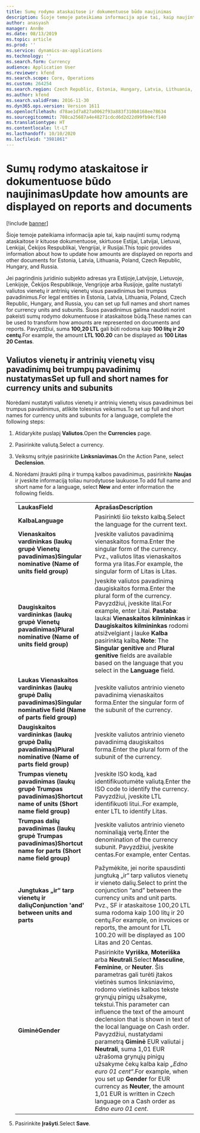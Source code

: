 ```yaml
---
title: Sumų rodymo ataskaitose ir dokumentuose būdo naujinimas
description: Šioje temoje pateikiama informacija apie tai, kaip naujinti sumų rodymą ataskaitose ir kituose dokumentuose, skirtuose Estijai, Latvijai, Lietuvai, Lenkijai, Čekijos Respublikai, Vengrijai, ir Rusijai.
author: anasyash
manager: AnnBe
ms.date: 08/13/2019
ms.topic: article
ms.prod: ''
ms.service: dynamics-ax-applications
ms.technology: ''
ms.search.form: Currency
audience: Application User
ms.reviewer: kfend
ms.search.scope: Core, Operations
ms.custom: 264254
ms.search.region: Czech Republic, Estonia, Hungary, Latvia, Lithuania, Poland, Russia
ms.author: kfend
ms.search.validFrom: 2016-11-30
ms.dyn365.ops.version: Version 1611
ms.openlocfilehash: d78ae1d7a827a0062f93a883f310b8168ee78634
ms.sourcegitcommit: 708ca25687a4e48271cdcd6d2d22d99fb94cf140
ms.translationtype: HT
ms.contentlocale: lt-LT
ms.lasthandoff: 10/10/2020
ms.locfileid: "3981861"
---
```

# <a name="update-how-amounts-are-displayed-on-reports-and-documents"></a><span data-ttu-id="d8a38-103">Sumų rodymo ataskaitose ir dokumentuose būdo naujinimas</span><span class="sxs-lookup"><span data-stu-id="d8a38-103">Update how amounts are displayed on reports and documents</span></span>

[!include [banner](../includes/banner.md)]

<span data-ttu-id="d8a38-104">Šioje temoje pateikiama informacija apie tai, kaip naujinti sumų rodymą ataskaitose ir kituose dokumentuose, skirtuose Estijai, Latvijai, Lietuvai, Lenkijai, Čekijos Respublikai, Vengrijai, ir Rusijai.</span><span class="sxs-lookup"><span data-stu-id="d8a38-104">This topic provides information about how to update how amounts are displayed on reports and other documents for Estonia, Latvia, Lithuania, Poland, Czech Republic, Hungary, and Russia.</span></span>

<span data-ttu-id="d8a38-105">Jei pagrindinis juridinio subjekto adresas yra Estijoje,Latvijoje, Lietuvoje, Lenkijoje, Čekijos Respublikoje, Vengrijoje arba Rusijoje, galite nustatyti valiutos vienetų ir antrinių vienetų visus pavadinimus bei trumpus pavadinimus.</span><span class="sxs-lookup"><span data-stu-id="d8a38-105">For legal entities in Estonia, Latvia, Lithuania, Poland, Czech Republic, Hungary, and Russia, you can set up full names and short names for currency units and subunits.</span></span> <span data-ttu-id="d8a38-106">Šiuos pavadinimus galima naudoti norint pakeisti sumų rodymo dokumentuose ir ataskaitose būdą.</span><span class="sxs-lookup"><span data-stu-id="d8a38-106">These names can be used to transform how amounts are represented on documents and reports.</span></span> <span data-ttu-id="d8a38-107">Pavyzdžiui, suma **100,20 LTL** gali būti rodoma kaip **100 litų ir 20 centų**.</span><span class="sxs-lookup"><span data-stu-id="d8a38-107">For example, the amount **LTL 100.20** can be displayed as **100 Litas 20 Centas**.</span></span>

## <a name="set-up-full-and-short-names-for-currency-units-and-subunits"></a><span data-ttu-id="d8a38-108">Valiutos vienetų ir antrinių vienetų visų pavadinimų bei trumpų pavadinimų nustatymas</span><span class="sxs-lookup"><span data-stu-id="d8a38-108">Set up full and short names for currency units and subunits</span></span>
<span data-ttu-id="d8a38-109">Norėdami nustatyti valiutos vienetų ir antrinių vienetų visus pavadinimus bei trumpus pavadinimus, atlikite tolesnius veiksmus.</span><span class="sxs-lookup"><span data-stu-id="d8a38-109">To set up full and short names for currency units and subunits for a language, complete the following steps:</span></span>

1. <span data-ttu-id="d8a38-110">Atidarykite puslapį **Valiutos**.</span><span class="sxs-lookup"><span data-stu-id="d8a38-110">Open the **Currencies** page.</span></span>
2. <span data-ttu-id="d8a38-111">Pasirinkite valiutą.</span><span class="sxs-lookup"><span data-stu-id="d8a38-111">Select a currency.</span></span>
3. <span data-ttu-id="d8a38-112">Veiksmų srityje pasirinkite **Linksniavimas**.</span><span class="sxs-lookup"><span data-stu-id="d8a38-112">On the Action Pane, select **Declension**.</span></span>
4. <span data-ttu-id="d8a38-113">Norėdami įtraukti pilną ir trumpą kalbos pavadinimus, pasirinkite **Naujas** ir įveskite informaciją toliau nurodytuose laukuose.</span><span class="sxs-lookup"><span data-stu-id="d8a38-113">To add full name and short name for a language, select **New** and enter information the following fields.</span></span>

   |                                                                        |                                                                                                                                                                                                                                                                        |
   |------------------------------------------------------------------------|------------------------------------------------------------------------------------------------------------------------------------------------------------------------------------------------------------------------------------------------------------------------|
   |                         <span data-ttu-id="d8a38-114"><strong>Laukas</strong></span><span class="sxs-lookup"><span data-stu-id="d8a38-114"><strong>Field</strong></span></span>                         |                                                                                                                      <span data-ttu-id="d8a38-115"><strong>Aprašas</strong></span><span class="sxs-lookup"><span data-stu-id="d8a38-115"><strong>Description</strong></span></span>                                                                                                                      |
   |                       <span data-ttu-id="d8a38-116"><strong>Kalba</strong></span><span class="sxs-lookup"><span data-stu-id="d8a38-116"><strong>Language</strong></span></span>                        |                                                                                                               <span data-ttu-id="d8a38-117">Pasirinkti šio teksto kalbą.</span><span class="sxs-lookup"><span data-stu-id="d8a38-117">Select the language for the current text.</span></span>                                                                                                                |
   |    <span data-ttu-id="d8a38-118"><strong>Vienaskaitos vardininkas (laukų grupė Vienetų pavadinimas)</strong></span><span class="sxs-lookup"><span data-stu-id="d8a38-118"><strong>Singular nominative (Name of units field group)</strong></span></span>    |                                                                                       <span data-ttu-id="d8a38-119">Įveskite valiutos pavadinimą vienaskaitos forma.</span><span class="sxs-lookup"><span data-stu-id="d8a38-119">Enter the singular form of the currency.</span></span> <span data-ttu-id="d8a38-120">Pvz., valiutos litas vienaskaitos forma yra litas.</span><span class="sxs-lookup"><span data-stu-id="d8a38-120">For example, the singular form of Litas is Litas.</span></span>                                                                                       |
   |     <span data-ttu-id="d8a38-121"><strong>Daugiskaitos vardininkas (laukų grupė Vienetų pavadinimas)</strong></span><span class="sxs-lookup"><span data-stu-id="d8a38-121"><strong>Plural nominative (Name of units field group)</strong></span></span>     | <span data-ttu-id="d8a38-122">Įveskite valiutos pavadinimą daugiskaitos forma.</span><span class="sxs-lookup"><span data-stu-id="d8a38-122">Enter the plural form of the currency.</span></span> <span data-ttu-id="d8a38-123">Pavyzdžiui, įveskite litai.</span><span class="sxs-lookup"><span data-stu-id="d8a38-123">For example, enter Litai.</span></span> <span data-ttu-id="d8a38-124"><strong>Pastaba</strong>: laukai <strong>Vienaskaitos kilmininkas</strong> ir <strong>Daugiskaitos kilmininkas</strong> rodomi atsižvelgiant į lauke <strong>Kalba</strong> pasirinktą kalbą.</span><span class="sxs-lookup"><span data-stu-id="d8a38-124"><strong>Note</strong>: The <strong>Singular genitive</strong> and <strong>Plural genitive</strong> fields are available based on the language that you select in the <strong>Language</strong> field.</span></span> |
   | <span data-ttu-id="d8a38-125"><strong>Laukas Vienaskaitos vardininkas (laukų grupė Dalių pavadinimas)</strong></span><span class="sxs-lookup"><span data-stu-id="d8a38-125"><strong>Singular nominative field (Name of parts field group)</strong></span></span> |                                                                                                        <span data-ttu-id="d8a38-126">Įveskite valiutos antrinio vieneto pavadinimą vienaskaitos forma.</span><span class="sxs-lookup"><span data-stu-id="d8a38-126">Enter the singular form of the subunit of the currency.</span></span>                                                                                                         |
   |     <span data-ttu-id="d8a38-127"><strong>Daugiskaitos vardininkas (laukų grupė Dalių pavadinimas)</strong></span><span class="sxs-lookup"><span data-stu-id="d8a38-127"><strong>Plural nominative (Name of parts field group)</strong></span></span>     |                                                                                                         <span data-ttu-id="d8a38-128">Įveskite valiutos antrinio vieneto pavadinimą daugiskaitos forma.</span><span class="sxs-lookup"><span data-stu-id="d8a38-128">Enter the plural form of the subunit of the currency.</span></span>                                                                                                          |
   |    <span data-ttu-id="d8a38-129"><strong>Trumpas vienetų pavadinimas (laukų grupė Trumpas pavadinimas)</strong></span><span class="sxs-lookup"><span data-stu-id="d8a38-129"><strong>Shortcut name of units (Short name field group)</strong></span></span>    |                                                                                         <span data-ttu-id="d8a38-130">Įveskite ISO kodą, kad identifikuotumėte valiutą.</span><span class="sxs-lookup"><span data-stu-id="d8a38-130">Enter the ISO code to identify the currency.</span></span> <span data-ttu-id="d8a38-131">Pavyzdžiui, įveskite LTL identifikuoti litui..</span><span class="sxs-lookup"><span data-stu-id="d8a38-131">For example, enter LTL to identify Litas.</span></span>                                                                                         |
   |   <span data-ttu-id="d8a38-132"><strong>Trumpas dalių pavadinimas (laukų grupė Trumpas pavadinimas)</strong></span><span class="sxs-lookup"><span data-stu-id="d8a38-132"><strong>Shortcut name for parts (Short name field group)</strong></span></span>    |                                                                                               <span data-ttu-id="d8a38-133">Įveskite valiutos antrinio vieneto nominaliąją vertę.</span><span class="sxs-lookup"><span data-stu-id="d8a38-133">Enter the denomination of the currency subunit.</span></span> <span data-ttu-id="d8a38-134">Pavyzdžiui, įveskite centas.</span><span class="sxs-lookup"><span data-stu-id="d8a38-134">For example, enter Centas.</span></span>                                                                                               |
   |       <span data-ttu-id="d8a38-135"><strong>Jungtukas „ir“ tarp vienetų ir dalių</strong></span><span class="sxs-lookup"><span data-stu-id="d8a38-135"><strong>Conjunction 'and' between units and parts</strong></span></span>       |                                     <span data-ttu-id="d8a38-136">Pažymėkite, jei norite spausdinti jungtuką „ir“ tarp valiutos vienetų ir vieneto dalių.</span><span class="sxs-lookup"><span data-stu-id="d8a38-136">Select to print the conjunction “and” between the currency units and unit parts.</span></span> <span data-ttu-id="d8a38-137">Pvz., SF ir ataskaitose 100,20 LTL suma rodoma kaip 100 litų ir 20 centų.</span><span class="sxs-lookup"><span data-stu-id="d8a38-137">For example, on invoices or reports, the amount for LTL 100.20 will be displayed as 100 Litas and 20 Centas.</span></span>                                      |
   |       <span data-ttu-id="d8a38-138"><strong>Giminė</strong></span><span class="sxs-lookup"><span data-stu-id="d8a38-138"><strong>Gender</strong></span></span>       |  <span data-ttu-id="d8a38-139">Pasirinkite **Vyriška**, **Moteriška** arba **Neutrali**.</span><span class="sxs-lookup"><span data-stu-id="d8a38-139">Select **Masculine**, **Feminine**, or **Neuter**.</span></span> <span data-ttu-id="d8a38-140">Šis parametras gali turėti įtakos vietinės sumos linksniavimo, rodomo vietinės kalbos tekste grynųjų pinigų užsakyme, tekstui.</span><span class="sxs-lookup"><span data-stu-id="d8a38-140">This parameter can influence the text of the amount declension that is shown in text of the local language on Cash order.</span></span> <span data-ttu-id="d8a38-141">Pavyzdžiui, nustatydami parametrą **Giminė** EUR valiutai į **Neutrali**, suma 1,01 EUR užrašoma grynųjų pinigų užsakyme čekų kalba kaip *„Edno euro 01 cent“*.</span><span class="sxs-lookup"><span data-stu-id="d8a38-141">For example, when you set up **Gender** for EUR currency as **Neuter**, the amount 1,01 EUR is written in Czech language on a Cash order as *Edno euro 01 cent*.</span></span>  |

5. <span data-ttu-id="d8a38-142">Pasirinkite **Įrašyti**.</span><span class="sxs-lookup"><span data-stu-id="d8a38-142">Select **Save**.</span></span>


